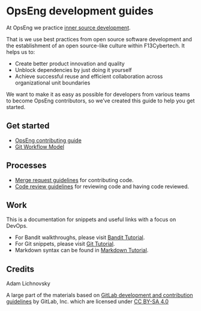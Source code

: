 # OpsEng development guides

At OpsEng we practice [inner source development](https://www.cloudzero.com/blog/devops-best-practices).

That is we use best practices from open source software development and the establishment of an open source-like culture
within F13Cybertech. It helps us to:

* Create better product innovation and quality
* Unblock dependencies by just doing it yourself
* Achieve successful reuse and efficient collaboration across organizational unit boundaries

We want to make it as easy as possible for developers from various teams to become OpsEng contributors, so we’ve created
this guide to help you get started.

## Get started

* [OpsEng contributing guide](/devops/contribute.md)
* [Git Workflow Model](/devops/git_flow.md)

## Processes

* [Merge request guidelines](/devops/merge_request.md) for contributing code.
* [Code review guidelines](/devops/code_review.md) for reviewing code and having code reviewed.

## Work

This is a documentation for snippets and useful links with a focus on DevOps.

* For Bandit walkthroughs, please visit [Bandit Tutorial](/linux/bandit.md).
* For Git snippets, please visit [Git Tutorial](/devops/git.md).
* Markdown syntax can be found in [Markdown Tutorial](/devops/markdown_lint.md).

## Credits

Adam Lichnovsky

A large part of the materials based on [GitLab development and contribution guidelines](https://about.gitlab.com/2016/10/25/gitlab-workflow-an-overview/) by GitLab, Inc. which are licensed under [CC BY-SA 4.0](https://creativecommons.org/licenses/by-sa/4.0/)
